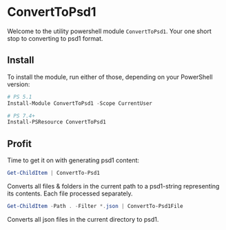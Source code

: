 ﻿# ConvertToPsd1

Welcome to the utility powershell module `ConvertToPsd1`.
Your one short stop to converting to psd1 format.

## Install

To install the module, run either of those, depending on your PowerShell version:

```powershell
# PS 5.1
Install-Module ConvertToPsd1 -Scope CurrentUser

# PS 7.4+
Install-PSResource ConvertToPsd1
```

## Profit

Time to get it on with generating psd1 content:

```powershell
Get-ChildItem | ConvertTo-Psd1
```

Converts all files & folders in the current path to a psd1-string representing its contents.
Each file processed separately.

```powershell
Get-ChildItem -Path . -Filter *.json | ConvertTo-Psd1File
```

Converts all json files in the current directory to psd1.
